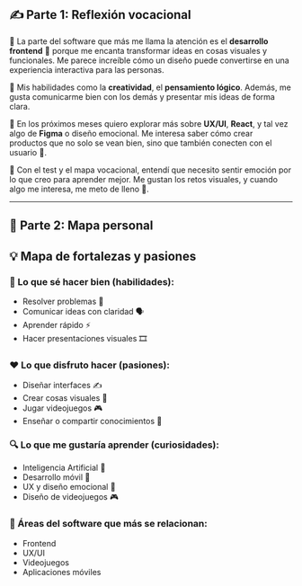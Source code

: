
## ✍️ Parte 1: Reflexión vocacional

💭 La parte del software que más me llama la atención es el **desarrollo frontend** 🎨 porque me encanta transformar ideas en cosas visuales y funcionales. Me parece increíble cómo un diseño puede convertirse en una experiencia interactiva para las personas.

🔧 Mis habilidades como la **creatividad**, el **pensamiento lógico**. Además, me gusta comunicarme bien con los demás y presentar mis ideas de forma clara.

🧪 En los próximos meses quiero explorar más sobre **UX/UI**, **React**, y tal vez algo de **Figma** o diseño emocional. Me interesa saber cómo crear productos que no solo se vean bien, sino que también conecten con el usuario 💛.

🧠 Con el test y el mapa vocacional, entendí que necesito sentir emoción por lo que creo para aprender mejor. Me gustan los retos visuales, y cuando algo me interesa, me meto de lleno 🚀.

---

## 🧱 Parte 2: Mapa personal

## 💡 Mapa de fortalezas y pasiones

### 🔧 Lo que sé hacer bien (habilidades):
- Resolver problemas 🧩  
- Comunicar ideas con claridad 🗣️  
- Aprender rápido ⚡  
- Hacer presentaciones visuales 🎞️  

### ❤️ Lo que disfruto hacer (pasiones):
- Diseñar interfaces ✍️  
- Crear cosas visuales 🎨  
- Jugar videojuegos 🎮  
- Enseñar o compartir conocimientos 👥  

### 🔍 Lo que me gustaría aprender (curiosidades):
- Inteligencia Artificial 🤖  
- Desarrollo móvil 📱  
- UX y diseño emocional 💛  
- Diseño de videojuegos 🎮  

### 🌟 Áreas del software que más se relacionan:
- Frontend  
- UX/UI  
- Videojuegos  
- Aplicaciones móviles  
